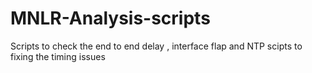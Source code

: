 # MNLR-Analysis-scripts
Scripts to check the end to end delay , interface flap and NTP scipts to fixing the timing issues
